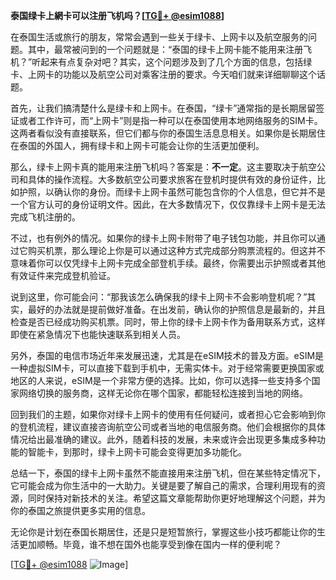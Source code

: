 **泰国绿卡上網卡可以注册飞机吗？[[TG💪+ @esim1088](https://t.me/s/esim1088)]**

在泰国生活或旅行的朋友，常常会遇到一些关于绿卡、上网卡以及航空服务的问题。其中，最常被问到的一个问题就是：“泰国的绿卡上网卡能不能用来注册飞机？”听起来有点复杂对吧？其实，这个问题涉及到了几个方面的信息，包括绿卡、上网卡的功能以及航空公司对乘客注册的要求。今天咱们就来详细聊聊这个话题。

首先，让我们搞清楚什么是绿卡和上网卡。在泰国，“绿卡”通常指的是长期居留签证或者工作许可，而“上网卡”则是指一种可以在泰国使用本地网络服务的SIM卡。这两者看似没有直接联系，但它们都与你的泰国生活息息相关。如果你是长期居住在泰国的外国人，拥有绿卡和上网卡可能会让你的生活更加便利。

那么，绿卡上网卡真的能用来注册飞机吗？答案是：**不一定**。这主要取决于航空公司和具体的操作流程。大多数航空公司要求旅客在登机时提供有效的身份证件，比如护照，以确认你的身份。而绿卡上网卡虽然可能包含你的个人信息，但它并不是一个官方认可的身份证明文件。因此，在大多数情况下，仅仅靠绿卡上网卡是无法完成飞机注册的。

不过，也有例外的情况。如果你的绿卡上网卡附带了电子钱包功能，并且你可以通过它购买机票，那么理论上你是可以通过这种方式完成部分购票流程的。但这并不意味着你可以仅凭绿卡上网卡完成全部登机手续。最终，你需要出示护照或者其他有效证件来完成登机验证。

说到这里，你可能会问：“那我该怎么确保我的绿卡上网卡不会影响登机呢？”其实，最好的办法就是提前做好准备。在出发前，确认你的护照信息是最新的，并且检查是否已经成功购买机票。同时，带上你的绿卡上网卡作为备用联系方式，这样即使在紧急情况下也能快速联系到相关人员。

另外，泰国的电信市场近年来发展迅速，尤其是在eSIM技术的普及方面。eSIM是一种虚拟SIM卡，可以直接下载到手机中，无需实体卡。对于经常需要更换国家或地区的人来说，eSIM是一个非常方便的选择。比如，你可以选择一些支持多个国家网络切换的服务商，这样无论你在哪个国家，都能轻松连接到当地的网络。

回到我们的主题，如果你对绿卡上网卡的使用有任何疑问，或者担心它会影响到你的登机流程，建议直接咨询航空公司或者当地的电信服务商。他们会根据你的具体情况给出最准确的建议。此外，随着科技的发展，未来或许会出现更多集成多种功能的智能卡，到那时，绿卡上网卡可能会变得更加多功能化。

总结一下，泰国的绿卡上网卡虽然不能直接用来注册飞机，但在某些特定情况下，它可能会成为你生活中的一大助力。关键是要了解自己的需求，合理利用现有的资源，同时保持对新技术的关注。希望这篇文章能帮助你更好地理解这个问题，并为你的泰国之旅提供更多实用的信息。

无论你是计划在泰国长期居住，还是只是短暂旅行，掌握这些小技巧都能让你的生活更加顺畅。毕竟，谁不想在国外也能享受到像在国内一样的便利呢？

[[TG💪+ @esim1088](https://t.me/s/esim1088) ![Image](https://i.postimg.cc/4NQfJmqS/Snipaste-2025-05-13-00-14-12.png)]